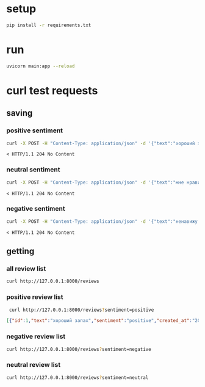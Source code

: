 # setup
```bash
pip install -r requirements.txt
```

# run 
```bash 
uvicorn main:app --reload
```

# curl test requests
## saving
### positive sentiment
```bash
curl -X POST -H "Content-Type: application/json" -d '{"text":"хороший запах"}' http://127.0.0.1:8000/reviews
```
`< HTTP/1.1 204 No Content`

### neutral sentiment
```bash
curl -X POST -H "Content-Type: application/json" -d '{"text":"мне нравится"}' http://127.0.0.1:8000/reviews
```
`< HTTP/1.1 204 No Content`


### negative sentiment
```bash
curl -X POST -H "Content-Type: application/json" -d '{"text":"ненавижу запах"}' http://127.0.0.1:8000/reviews
```
`< HTTP/1.1 204 No Content`


## getting
### all review list
```bash
curl http://127.0.0.1:8000/reviews
```

### positive review list
```bash
 curl http://127.0.0.1:8000/reviews?sentiment=positive
 ```
```json
[{"id":1,"text":"хороший запах","sentiment":"positive","created_at":"2025-07-11T16:51:04.045347"},{"id":4,"text":"хороший запах","sentiment":"positive","created_at":"2025-07-11T17:03:25.102729"}]
```
### negative review list
 ```bash
 curl http://127.0.0.1:8000/reviews?sentiment=negative
 ```

### neutral review list
 ```bash
 curl http://127.0.0.1:8000/reviews?sentiment=neutral
```
